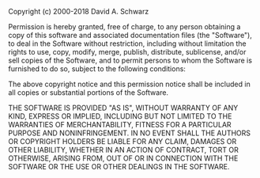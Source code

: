 Copyright (c) 2000-2018 David A. Schwarz

Permission is hereby granted, free of charge, to any person
obtaining a copy of this software and associated
documentation files (the "Software"), to deal in the
Software without restriction, including without limitation
the rights to use, copy, modify, merge, publish, distribute,
sublicense, and/or sell copies of the Software, and to
permit persons to whom the Software is furnished to do so,
subject to the following conditions:

The above copyright notice and this permission notice shall
be included in all copies or substantial portions of the
Software.

THE SOFTWARE IS PROVIDED "AS IS", WITHOUT WARRANTY OF ANY
KIND, EXPRESS OR IMPLIED, INCLUDING BUT NOT LIMITED TO THE
WARRANTIES OF MERCHANTABILITY, FITNESS FOR A PARTICULAR
PURPOSE AND NONINFRINGEMENT. IN NO EVENT SHALL THE AUTHORS
OR COPYRIGHT HOLDERS BE LIABLE FOR ANY CLAIM, DAMAGES OR
OTHER LIABILITY, WHETHER IN AN ACTION OF CONTRACT, TORT OR
OTHERWISE, ARISING FROM, OUT OF OR IN CONNECTION WITH THE
SOFTWARE OR THE USE OR OTHER DEALINGS IN THE SOFTWARE.

